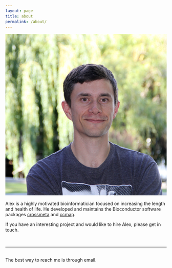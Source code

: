 ```yaml
---
layout: page
title: about
permalink: /about/
---
```


<img class="col one right" src="/img/prof_pic_1000.jpg">



Alex is a highly motivated bioinformatician focused on increasing the length and
health of life. He developed and maintains the Bioconductor software packages <a href="https://github.com/alexvpickering/crossmeta" target="blank">crossmeta</a> and
<a href="https://github.com/alexvpickering/ccmap" target="blank">ccmap</a>.

If you have an interesting project and would like to hire Alex, please get in touch.


<br/>
<hr/>
<br/>
<span class="contacticon center">
	<a href="mailto:alexvpickering@gmail.com"><i class="fa fa-envelope-square fa-2x"></i></a>
	<a href="https://github.com/alexvpickering" target="_blank"><i class="fa fa-github-square fa-2x"></i></a>
	<a href="https://ca.linkedin.com/in/alexvpickering" target="_blank"><i class="fa fa-linkedin-square fa-2x"></i></a>
</span>

<div class="col three caption center">
	The best way to reach me is through email.
</div>


